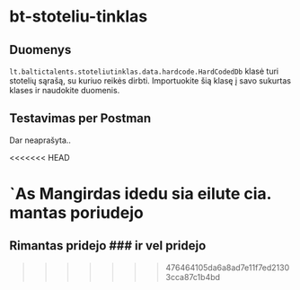 ﻿# bt-stoteliu-tinklas

## Duomenys
`lt.baltictalents.stoteliutinklas.data.hardcode.HardCodedDb` klasė turi stotelių sąrašą, su kuriuo reikės dirbti. Importuokite šią klasę į savo sukurtas klases ir naudokite duomenis.

## Testavimas per Postman
Dar neaprašyta..

<<<<<<< HEAD



`As Mangirdas idedu sia eilute cia. mantas poriudejo
=======
## Rimantas pridejo ### ir vel pridejo
>>>>>>> 476464105da6a8ad7e11f7ed21303cca87c1b4bd
